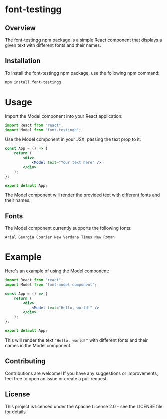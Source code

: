 # font-testingg
## Overview
The font-testingg npm package is a simple React component that displays a given text with different fonts and their names.

## Installation
To install the font-testingg npm package, use the following npm command:

```jsx
npm install font-testingg 
```

# Usage
Import the Model component into your React application:

```jsx
import React from "react";
import Model from "font-testingg";
```
Use the Model component in your JSX, passing the text prop to it:

```jsx
const App = () => {
    return (
        <div>
            <Model text="Your text here" />
        </div>
    );
};

export default App;
```

The Model component will render the provided text with different fonts and their names.

##  Fonts
The Model component currently supports the following fonts:

`Arial
Georgia
Courier New
Verdana
Times New Roman`

# Example
Here's an example of using the Model component:

```jsx
import React from "react";
import Model from "font-model-component";

const App = () => {
    return (
        <div>
            <Model text="Hello, world!" />
        </div>
    );
};

export default App;
```
This will render the text `"Hello, world!"` with different fonts and their names in the Model component.

## Contributing
Contributions are welcome! If you have any suggestions or improvements, feel free to open an issue or create a pull request.

## License
This project is licensed under the Apache License 2.0 - see the LICENSE file for details.